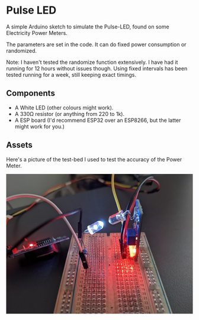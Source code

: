 Pulse LED
=========

A simple Arduino sketch to simulate the Pulse-LED, found on some Electricity Power Meters.

The parameters are set in the code. It can do fixed power consumption or randomized.

Note: I haven't tested the randomize function extensively. I have had it running for 12 hours without issues though. Using fixed intervals has been tested running for a week, still keeping exact timings.

Components
----------

* A White LED (other colours might work).
* A 330Ω resistor (or anything from 220 to 1k).
* A ESP board (I'd recommend ESP32 over an ESP8266, but the latter might work for you.)

Assets
------
Here's a picture of the test-bed I used to test the accuracy of the Power Meter.

![pulse_led_test_bed](pulse_led_test_bed.jpg)

